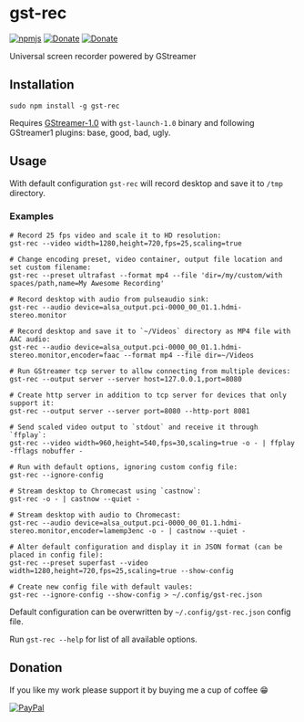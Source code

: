 # gst-rec
[![npmjs](https://img.shields.io/badge/npmjs-repo-brightgreen.svg)](https://www.npmjs.com/package/gst-rec)
[![Donate](https://img.shields.io/badge/Donate-PayPal-blue.svg)](https://www.paypal.com/cgi-bin/webscr?cmd=_s-xclick&hosted_button_id=TFVDFD88KQ322)
[![Donate](https://img.shields.io/badge/Donate-PayPal.Me-lightgrey.svg)](https://www.paypal.me/Rafostar)

Universal screen recorder powered by GStreamer

## Installation
```
sudo npm install -g gst-rec
```
Requires [GStreamer-1.0](https://gstreamer.freedesktop.org) with `gst-launch-1.0` binary and following GStreamer1 plugins: base, good, bad, ugly.

## Usage
With default configuration `gst-rec` will record desktop and save it to `/tmp` directory.

### Examples
```
# Record 25 fps video and scale it to HD resolution:
gst-rec --video width=1280,height=720,fps=25,scaling=true

# Change encoding preset, video container, output file location and set custom filename:
gst-rec --preset ultrafast --format mp4 --file 'dir=/my/custom/with spaces/path,name=My Awesome Recording'

# Record desktop with audio from pulseaudio sink:
gst-rec --audio device=alsa_output.pci-0000_00_01.1.hdmi-stereo.monitor

# Record desktop and save it to `~/Videos` directory as MP4 file with AAC audio:
gst-rec --audio device=alsa_output.pci-0000_00_01.1.hdmi-stereo.monitor,encoder=faac --format mp4 --file dir=~/Videos

# Run GStreamer tcp server to allow connecting from multiple devices:
gst-rec --output server --server host=127.0.0.1,port=8080

# Create http server in addition to tcp server for devices that only support it:
gst-rec --output server --server port=8080 --http-port 8081

# Send scaled video output to `stdout` and receive it through `ffplay`:
gst-rec --video width=960,height=540,fps=30,scaling=true -o - | ffplay -fflags nobuffer -

# Run with default options, ignoring custom config file:
gst-rec --ignore-config

# Stream desktop to Chromecast using `castnow`:
gst-rec -o - | castnow --quiet -

# Stream desktop with audio to Chromecast:
gst-rec --audio device=alsa_output.pci-0000_00_01.1.hdmi-stereo.monitor,encoder=lamemp3enc -o - | castnow --quiet -

# Alter default configuration and display it in JSON format (can be placed in config file):
gst-rec --preset superfast --video width=1280,height=720,fps=25,scaling=true --show-config

# Create new config file with default vaules:
gst-rec --ignore-config --show-config > ~/.config/gst-rec.json
```

Default configuration can be overwritten by `~/.config/gst-rec.json` config file.

Run `gst-rec --help` for list of all available options.

## Donation
If you like my work please support it by buying me a cup of coffee :grin:

[![PayPal](https://www.paypalobjects.com/en_US/i/btn/btn_donateCC_LG.gif)](https://www.paypal.com/cgi-bin/webscr?cmd=_s-xclick&hosted_button_id=TFVDFD88KQ322)

